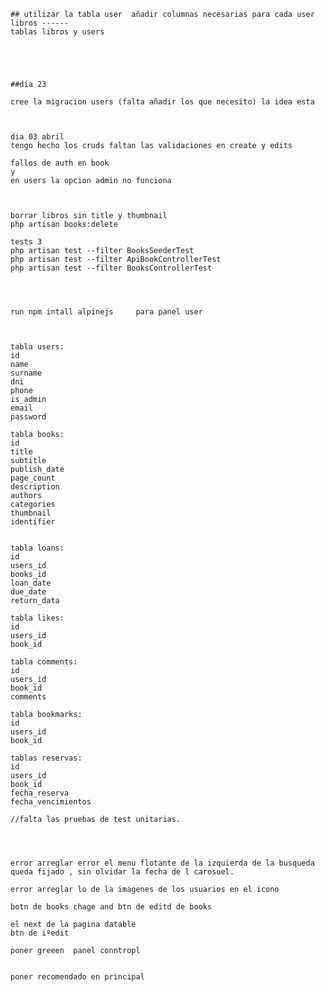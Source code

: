 
    ## utilizar la tabla user  añadir columnas necesarias para cada user 
    libros ------
    tablas libros y users  





    ##dia 23

    cree la migracion users (falta añadir los que necesito) la idea esta



    dia 03 abril 
    tengo hecho los cruds faltan las validaciones en create y edits

    fallos de auth en book 
    y
    en users la opcion admin no funciona



    borrar libros sin title y thumbnail
    php artisan books:delete

    tests 3
    php artisan test --filter BooksSeederTest
    php artisan test --filter ApiBookControllerTest
    php artisan test --filter BooksControllerTest




    run npm intall alpinejs     para panel user
    

    
    tabla users:
    id 
    name
    surname
    dni
    phone 
    is_admin
    email
    password

    tabla books:
    id 
    title
    subtitle
    publish_date
    page_count
    description
    authors
    categories
    thumbnail
    identifier


    tabla loans:
    id
    users_id
    books_id
    loan_date
    due_date
    return_data

    tabla likes:
    id 
    users_id 
    book_id

    tabla comments:
    id
    users_id
    book_id
    comments

    tabla bookmarks:
    id
    users_id
    book_id

    tablas reservas:
    id
    users_id
    book_id
    fecha_reserva
    fecha_vencimientos

    //falta las pruebas de test unitarias.
    



    error arreglar error el menu flotante de la izquierda de la busqueda queda fijado , sin olvidar la fecha de l carosuel.

    error arreglar lo de la imagenes de los usuarios en el icono 
    
    botn de books chage and btn de editd de books

    el next de la pagina datable
    btn de iºedit

    poner greeen  panel conntropl


    poner recomendado en principal  



